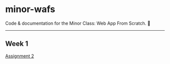 # minor-wafs
Code &amp; documentation for the Minor Class: Web App From Scratch. 🎉

---

## Week 1
[Assignment 2](week1/assignment-2.d)
